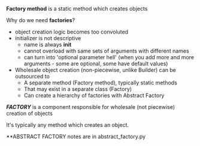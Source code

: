 **Factory method** is a static method which creates objects

Why do we need **factories**?
- object creation logic becomes too convoluted
- initializer is not descriptive
    - name is always __init__
    - cannot overload with same sets of arguments with different names
    - can turn into 'optional parameter hell' (when you add more and more arguments - some are optional, some have default values)
- Wholesale object creation (non-piecewise, unlike Builder) can be outsourced to 
    - A separate method (Factory method), typically static methods
    - That may exist in a separate class (Factory)
    - Can create a hierarchy of factories with Abstract Factory
    

_**FACTORY**_ is a component responsible for wholesale (not piecewise) creation of objects


It's typically any method which creates an object.


**ABSTRACT FACTORY notes are in abstract_factory.py


